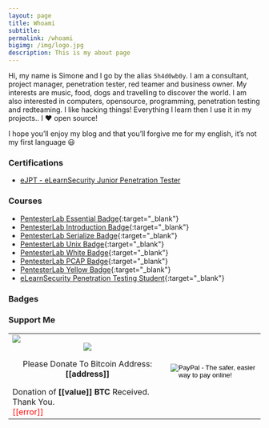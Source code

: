 ```yaml
---
layout: page
title: Whoami
subtitle: 
permalink: /whoami
bigimg: /img/logo.jpg
description: This is my about page
---
```


Hi, my name is Simone and I go by the alias `5h4d0wb0y`. I am a consultant, project manager, penetration tester, red teamer and business owner. My interests are music, food, dogs and travelling to discover the world. I am also interested in computers, opensource, programming, penetration testing and redteaming. I like hacking things! Everything I learn then I use it in my projects.. I :heart: open source!

I hope you’ll enjoy my blog and that you’ll forgive me for my english, it’s not my first language :smiley:


### <i class="fas fa-graduation-cap"></i> Certifications

* [eJPT - eLearnSecurity Junior Penetration Tester](https://www.elearnsecurity.com/certification/verify/?c=17034152-01c9-471d-8873-94c5fc6a6b8e)


### <i class="fas fa-graduation-cap"></i> Courses

* [PentesterLab Essential Badge](https://pentesterlab.com/profile/ad2597cc94153fdac115c823b4){:target="_blank"}
* [PentesterLab Introduction Badge](https://pentesterlab.com/profile/ad2597cc94153fdac115c823b4){:target="_blank"}
* [PentesterLab Serialize Badge](https://pentesterlab.com/profile/ad2597cc94153fdac115c823b4){:target="_blank"}
* [PentesterLab Unix Badge](https://pentesterlab.com/profile/ad2597cc94153fdac115c823b4){:target="_blank"}
* [PentesterLab White Badge](https://pentesterlab.com/profile/ad2597cc94153fdac115c823b4){:target="_blank"}
* [PentesterLab PCAP Badge](https://pentesterlab.com/profile/ad2597cc94153fdac115c823b4){:target="_blank"}
* [PentesterLab Yellow Badge](https://pentesterlab.com/profile/ad2597cc94153fdac115c823b4){:target="_blank"}
* [eLearnSecurity Penetration Testing Student](https://www.elearnsecurity.it/course/penetration_testing_student/){:target="_blank"}


### <i class="far fa-id-badge"></i> Badges

<script src="https://www.hackthebox.eu/badge/8011"></script>


### <i class="fas fa-donate"></i> Support Me

<table class="table table-borderless no-border">
  <tr class="borderless">
    <td>
      <script type="text/javascript" src="https://ajax.googleapis.com/ajax/libs/jquery/1.8.0/jquery.min.js"></script>
      <script type="text/javascript" src="https://blockchain.info/Resources/js/pay-now-button.js"></script>
      <div style="font-size:16px;margin:0 auto;width:300px" class="blockchain-btn" data-address="18vSjKGPMS6wgBa2ND8RubbvuzSgkvrQaE" data-shared="false">
        <div class="blockchain stage-begin">
            <img src="https://blockchain.info/Resources/buttons/donate_64.png"/>
        </div>
        <div class="blockchain stage-loading" style="text-align:center">
          <img src="https://blockchain.info/Resources/loading-large.gif"/>
        </div>
        <div class="blockchain stage-ready">
          <p align="center">Please Donate To Bitcoin Address: <b>[[address]]</b></p>
          <p align="center" class="qr-code"></p>
        </div>
        <div class="blockchain stage-paid">
          Donation of <b>[[value]] BTC</b> Received. Thank You.
        </div>
        <div class="blockchain stage-error">
          <font color="red">[[error]]</font>
        </div>
      </div>
    </td>
    <td>
      <form action="https://www.paypal.com/cgi-bin/webscr" method="post" target="_top">
        <input type="hidden" name="cmd" value="_s-xclick">
        <input type="hidden" name="hosted_button_id" value="626Y5ZB94X3NE">
        <input type="image" src="https://www.paypalobjects.com/en_US/IT/i/btn/btn_donateCC_LG.gif" border="0"   name="submit" alt="PayPal - The safer, easier way to pay online!">
        <img alt="" border="0" src="https://www.paypalobjects.com/en_US/i/scr/pixel.gif" width="1" height="1">
      </form>
    </td>
  </tr>
</table>
